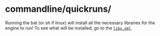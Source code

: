 # commandline/quickruns/
Running the bat (or sh if linux) will install all the necessary libraries for the engine to run! To see what will be installed, go to the [`libs.xml`](/libs.xml).